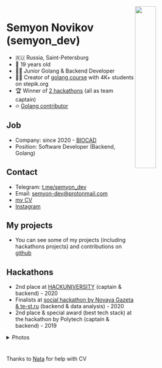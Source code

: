 <img src="https://i.imgur.com/CjmDfE4.jpg" align="right" height="33%" width="33%">


# Semyon Novikov (semyon_dev)
* 🇷🇺 Russia, Saint-Petersburg
* 🚀 19 years old
* 👨‍💻 Junior Golang & Backend Developer
* 👨‍🎓 Creator of [golang course](https://stepik.org/54403) with 4K+ students on stepik.org
* 🏆 Winner of [2 hackathons](#hackathons) (all as team captain)
* 🔥 [Golang contributor](https://github.com/golang/go/issues/38682)

## Job
* Company: since 2020 - [BIOCAD](https://biocad.ru/)
* Position: Software Developer (Backend, Golang)

## Contact
* Telegram: [t.me/semyon_dev](https://t.me/semyon_dev)
* Email: [semyon-dev@protonmail.com](mailto:semyon-dev@protonmail.com)
* [my CV](https://semyon.tech/CV.pdf)
* [Instagram](https://instagram.com/semyon_dev)

## My projects
* You can see some of my projects (including hackathons projects) and contributions on [github](https://github.com/semyon-dev)

## Hackathons
* 2nd place at [HACKUNIVERSITY](https://www.hackuniversity.ru/) (captain & backend) - 2020
* Finalists at [social hackathon by Novaya Gazeta & te-st.ru](https://projector2020.te-st.ru/project/imprisonedproject/) (backend & data analysis) - 2020
* 2nd place & special award (best tech stack) at the hackathon by Polytech (captain & backend) - 2019

<details>
<summary>Photos</summary>
  
 <img src="https://i.imgur.com/nluiaNR.jpg" align="center" height="55%" width="55%">

<img src="https://i.imgur.com/wur80Op.png" align="center" height="45%" width="45%">
</details>

# 

Thanks to [Nata](https://www.instagram.com/nataliezire/) for help with CV
